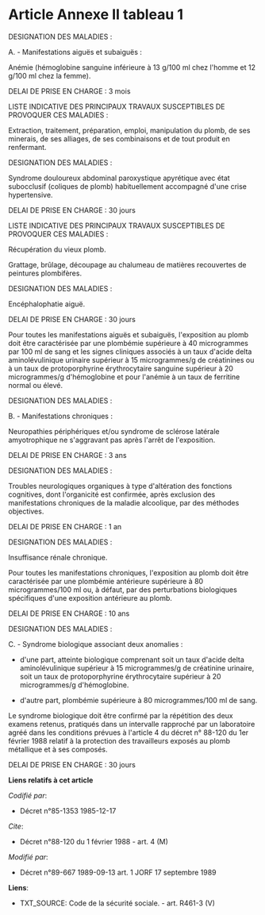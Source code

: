# Article Annexe II tableau 1

DESIGNATION DES MALADIES :

A. - Manifestations aiguës et subaiguës :

Anémie (hémoglobine sanguine inférieure à 13 g/100 ml chez l'homme et 12 g/100 ml chez la femme).

DELAI DE PRISE EN CHARGE : 3 mois

LISTE INDICATIVE DES PRINCIPAUX TRAVAUX SUSCEPTIBLES DE PROVOQUER CES MALADIES :

Extraction, traitement, préparation, emploi, manipulation du plomb, de ses minerais, de ses alliages, de ses combinaisons et
de tout produit en renfermant.

DESIGNATION DES MALADIES :

Syndrome douloureux abdominal paroxystique apyrétique avec état subocclusif (coliques de plomb) habituellement accompagné
d'une crise hypertensive.

DELAI DE PRISE EN CHARGE : 30 jours

LISTE INDICATIVE DES PRINCIPAUX TRAVAUX SUSCEPTIBLES DE PROVOQUER CES MALADIES :

Récupération du vieux plomb.

Grattage, brûlage, découpage au chalumeau de matières recouvertes de peintures plombifères.

DESIGNATION DES MALADIES :

Encéphalophatie aiguë.

DELAI DE PRISE EN CHARGE : 30 jours

Pour toutes les manifestations aiguës et subaiguës, l'exposition au plomb doit être caractérisée par une plombémie supérieure
à 40 microgrammes par 100 ml de sang et les signes cliniques associés à un taux d'acide delta aminolévulinique urinaire
supérieur à 15 microgrammes/g de créatinines ou à un taux de protoporphyrine érythrocytaire sanguine supérieur à 20
microgrammes/g d'hémoglobine et pour l'anémie à un taux de ferritine normal ou élevé.

DESIGNATION DES MALADIES :

B. - Manifestations chroniques :

Neuropathies périphériques et/ou syndrome de sclérose latérale amyotrophique ne s'aggravant pas après l'arrêt de
l'exposition.

DELAI DE PRISE EN CHARGE : 3 ans

DESIGNATION DES MALADIES :

Troubles neurologiques organiques à type d'altération des fonctions cognitives, dont l'organicité est confirmée, après
exclusion des manifestations chroniques de la maladie alcoolique, par des méthodes objectives.

DELAI DE PRISE EN CHARGE : 1 an

DESIGNATION DES MALADIES :

Insuffisance rénale chronique.

Pour toutes les manifestations chroniques, l'exposition au plomb doit être caractérisée par une plombémie antérieure
supérieure à 80 microgrammes/100 ml ou, à défaut, par des perturbations biologiques spécifiques d'une exposition antérieure
au plomb.

DELAI DE PRISE EN CHARGE : 10 ans

DESIGNATION DES MALADIES :

C. - Syndrome biologique associant deux anomalies :

- d'une part, atteinte biologique comprenant soit un taux d'acide delta aminolévulinique supérieur à 15 microgrammes/g de
créatinine urinaire, soit un taux de protoporphyrine érythrocytaire supérieur à 20 microgrammes/g d'hémoglobine.

- d'autre part, plombémie supérieure à 80 microgrammes/100 ml de sang.

Le syndrome biologique doit être confirmé par la répétition des deux examens retenus, pratiqués dans un intervalle rapproché
par un laboratoire agréé dans les conditions prévues à l'article 4 du décret n° 88-120 du 1er février 1988 relatif à la
protection des travailleurs exposés au plomb métallique et à ses composés.

DELAI DE PRISE EN CHARGE : 30 jours

**Liens relatifs à cet article**

_Codifié par_:

  - Décret n°85-1353 1985-12-17

_Cite_:

  - Décret n°88-120 du 1 février 1988 - art. 4 (M)

_Modifié par_:

  - Décret n°89-667 1989-09-13 art. 1 JORF 17 septembre 1989

**Liens**:

  - TXT_SOURCE: Code de la sécurité sociale. - art. R461-3 (V)
